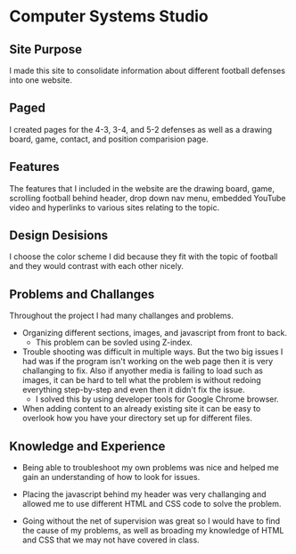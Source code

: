 
# Computer Systems Studio

## Site Purpose
I made this site to consolidate information about different football defenses into one website.
    
## Paged
I created pages for the 4-3, 3-4, and 5-2 defenses as well as a drawing board, game, contact, and position comparision page.

## Features
The features that I included in the website are the drawing board, game, scrolling football behind header, drop down nav menu, embedded YouTube video and hyperlinks to various sites relating to the topic.
    
## Design Desisions
I choose the color scheme I did because they fit with the topic of football and they would contrast with each other nicely.
    
## Problems and Challanges
Throughout the project I had many challanges and problems. 
        
  * Organizing different sections, images, and javascript from front to back.
      * This problem can be sovled using Z-index.
  * Trouble shooting was difficult in multiple ways. But the two big issues I had was if the program isn't working on the web page then it is very challanging to fix. Also if anyother media is failing to load such as images, it can be hard to tell what the problem is without redoing everything step-by-step and even then it didn't fix the issue.
       * I solved this by using developer tools for Google Chrome browser.         
   * When adding content to an already existing site it can be easy to overlook how you have your directory set up for different files. 
        
## Knowledge and Experience
    
   * Being able to troubleshoot my own problems was nice and helped me gain an understanding of how to look for issues.
    
   * Placing the javascript behind my header was very challanging and allowed me to use different HTML and CSS code to solve the problem.
    
   * Going without the net of supervision was great so I would have to find the cause of my problems, as well as broading my knowledge of HTML and CSS that we may not have covered in class.